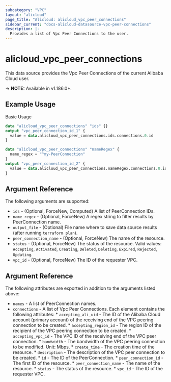 ```yaml
---
subcategory: "VPC"
layout: "alicloud"
page_title: "Alicloud: alicloud_vpc_peer_connections"
sidebar_current: "docs-alicloud-datasource-vpc-peer-connections"
description: |-
  Provides a list of Vpc Peer Connections to the user.
---
```


# alicloud\_vpc\_peer\_connections

This data source provides the Vpc Peer Connections of the current Alibaba Cloud user.

-> **NOTE:** Available in v1.186.0+.

## Example Usage

Basic Usage

```terraform
data "alicloud_vpc_peer_connections" "ids" {}
output "vpc_peer_connection_id_1" {
  value = data.alicloud_vpc_peer_connections.ids.connections.0.id
}

data "alicloud_vpc_peer_connections" "nameRegex" {
  name_regex = "^my-PeerConnection"
}
output "vpc_peer_connection_id_2" {
  value = data.alicloud_vpc_peer_connections.nameRegex.connections.0.id
}
```

## Argument Reference

The following arguments are supported:

* `ids` - (Optional, ForceNew, Computed)  A list of PeerConnection IDs.
* `name_regex` - (Optional, ForceNew) A regex string to filter results by PeerConnection name.
* `output_file` - (Optional) File name where to save data source results (after running `terraform plan`).
* `peer_connection_name` - (Optional, ForceNew) The name of the resource.
* `status` - (Optional, ForceNew) The status of the resource. Valid values: `Accepting`, `Activated`, `Creating`, `Deleted`, `Deleting`, `Expired`, `Rejected`, `Updating`.
* `vpc_id` - (Optional, ForceNew) The ID of the requester VPC.

## Argument Reference

The following attributes are exported in addition to the arguments listed above:

* `names` - A list of PeerConnection names.
* `connections` - A list of Vpc Peer Connections. Each element contains the following attributes:
		* `accepting_ali_uid` - The ID of the Alibaba Cloud account (primary account) of the receiving end of the VPC peering connection to be created.
		* `accepting_region_id` - The region ID of the recipient of the VPC peering connection to be created.
		* `accepting_vpc_id` - The VPC ID of the receiving end of the VPC peer connection.
		* `bandwidth` - The bandwidth of the VPC peering connection to be modified. Unit: Mbps.
		* `create_time` - The creation time of the resource.
		* `description` - The description of the VPC peer connection to be created.
		* `id` - The ID of the PeerConnection.
		* `peer_connection_id` - The first ID of the resource.
		* `peer_connection_name` - The name of the resource.
		* `status` - The status of the resource.
		* `vpc_id` - The ID of the requester VPC.
